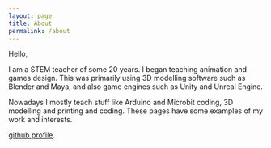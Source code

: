 ```yaml
---
layout: page
title: About
permalink: /about
---
```


Hello,

I am a STEM teacher of some 20 years. I began teaching animation and games design. This was primarily using 3D modelling software such as Blender and Maya, and also game engines such as Unity and Unreal Engine.

Nowadays I mostly teach stuff like Arduino and Microbit coding, 3D modelling and printing and coding. These pages have some examples of my work and interests.
 
 [github profile](https://github.com/gonzokawasaki).
